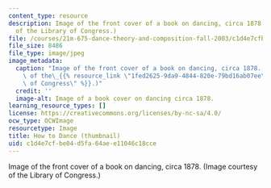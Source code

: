 ```yaml
---
content_type: resource
description: Image of the front cover of a book on dancing, circa 1878. (Image courtesy
  of the Library of Congress.)
file: /courses/21m-675-dance-theory-and-composition-fall-2003/c1d4e7cfbe04d5fa64aee11046c18cce_21m-675f03-th.jpg
file_size: 8486
file_type: image/jpeg
image_metadata:
  caption: "Image of the front cover of a book on dancing, circa 1878. (Image courtesy\
    \ of the\_{{% resource_link \"1fed2625-9da9-4844-820e-79bd16ab07ee\" \"Library\
    \ of Congress\" %}}.)"
  credit: ''
  image-alt: Image of a book cover on dancing circa 1878.
learning_resource_types: []
license: https://creativecommons.org/licenses/by-nc-sa/4.0/
ocw_type: OCWImage
resourcetype: Image
title: How to Dance (thumbnail)
uid: c1d4e7cf-be04-d5fa-64ae-e11046c18cce
---
```

Image of the front cover of a book on dancing, circa 1878. (Image courtesy of the Library of Congress.)